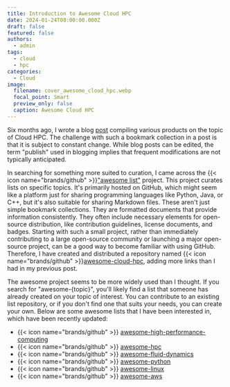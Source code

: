 ```yaml
---
title: Introduction to Awesome Cloud HPC 
date: 2024-01-24T08:00:00.000Z
draft: false
featured: false
authors:
  - admin
tags:
  - cloud
  - hpc
categories:
  - Cloud
image:
  filename: cover_awesome_cloud_hpc.webp
  focal_point: Smart
  preview_only: false
  caption: Awesome Cloud HPC
---
```



Six months ago, I wrote a blog [post](https://kjrstory.netlify.app/ko/post/cloud_hpc_list/) compiling various products on the topic of Cloud HPC.
The challenge with such a bookmark collection in a post is that it is subject to constant change. 
While blog posts can be edited, the term "publish" used in blogging implies that frequent modifications are not typically anticipated.

In searching for something more suited to curation, I came across the {{< icon name="brands/github" >}}["awesome list"](https://github.com/sindresorhus/awesome) project. 
This project curates lists on specific topics. It's primarily hosted on GitHub, which might seem like a platform just for sharing programming languages like Python, Java, or C++, but it's also suitable for sharing Markdown files.
These aren't just simple bookmark collections.
They are formatted documents that provide information consistently. They often include necessary elements for open-source distribution, like contribution guidelines, license documents, and badges. Starting with such a small project, rather than immediately contributing to a large open-source community or launching a major open-source project, can be a good way to become familiar with using GitHub.
Therefore, I have created and distributed a repository named {{< icon name="brands/github" >}}[awesome-cloud-hpc](https://github.com/kjrstory/awesome-cloud-hpc), adding more links than I had in my previous post.

The awesome project seems to be more widely used than I thought. If you search for "awesome-{topic}", you'll likely find a list that someone has already created on your topic of interest. You can contribute to an existing list repository, or if you don't find one that suits your needs, you can create your own. 
Below are some awesome lists that I have been interested in, which have been recently updated:
* {{< icon name="brands/github" >}} [awesome-high-performance-computing](https://github.com/trevor-vincent/awesome-high-performance-computing)
* {{< icon name="brands/github" >}} [awesome-hpc](https://github.com/dstdev/awesome-hpc)
* {{< icon name="brands/github" >}} [awesome-fluid-dynamics](https://github.com/lento234/awesome-fluid-dynamics)
* {{< icon name="brands/github" >}} [awesome-python](https://github.com/vinta/awesome-python)
* {{< icon name="brands/github" >}} [awesome-linux](https://github.com/inputsh/awesome-linux)
* {{< icon name="brands/github" >}} [awesome-aws](https://github.com/donnemartin/awesome-aws)

